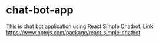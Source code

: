 # chat-bot-app

This is chat bot application using React Simple Chatbot. Link https://www.npmjs.com/package/react-simple-chatbot
